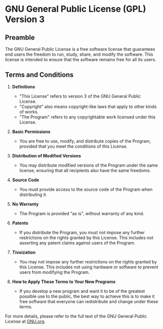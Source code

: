 # GNU General Public License (GPL) Version 3

## Preamble

The GNU General Public License is a free software license that guarantees end users the freedom to run, study, share, and modify the software. This license is intended to ensure that the software remains free for all its users.

## Terms and Conditions

1. **Definitions**
   - "This License" refers to version 3 of the GNU General Public License.
   - "Copyright" also means copyright-like laws that apply to other kinds of works.
   - "The Program" refers to any copyrightable work licensed under this License.

2. **Basic Permissions**
   - You are free to use, modify, and distribute copies of the Program, provided that you meet the conditions of this License.

3. **Distribution of Modified Versions**
   - You may distribute modified versions of the Program under the same license, ensuring that all recipients also have the same freedoms.

4. **Source Code**
   - You must provide access to the source code of the Program when distributing it.

5. **No Warranty**
   - The Program is provided "as is", without warranty of any kind.

6. **Patents**
   - If you distribute the Program, you must not impose any further restrictions on the rights granted by this License. This includes not asserting any patent claims against users of the Program.

7. **Tivoization**
   - You may not impose any further restrictions on the rights granted by this License. This includes not using hardware or software to prevent users from modifying the Program.

8. **How to Apply These Terms to Your New Programs**
   - If you develop a new program and want it to be of the greatest possible use to the public, the best way to achieve this is to make it free software that everyone can redistribute and change under these terms.

For more details, please refer to the full text of the GNU General Public License at [GNU.org](https://www.gnu.org/licenses/gpl-3.0.html).
